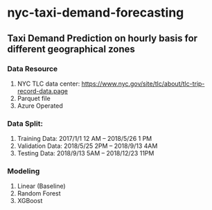 # nyc-taxi-demand-forecasting

## Taxi Demand Prediction on hourly basis for different geographical zones

### Data Resource
1. NYC TLC data center: https://www.nyc.gov/site/tlc/about/tlc-trip-record-data.page
2. Parquet file
3. Azure Operated

### Data Split:
1. Training Data: 2017/1/1 12 AM – 2018/5/26 1 PM
2. Validation Data: 2018/5/25 2PM – 2018/9/13 4AM
3. Testing Data: 2018/9/13 5AM  – 2018/12/23 11PM

### Modeling
1. Linear (Baseline)
2. Random Forest
3. XGBoost
